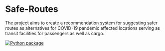 # Safe-Routes
The project aims to create a recommendation system for suggesting safer routes as alternatives for COVID-19 pandemic affected locations serving as transit facilities for passengers as well as cargo.

[![Python package](https://github.com/ankitbit/Safe-Routes/actions/workflows/github-actions.yml/badge.svg?branch=master)](https://github.com/ankitbit/Safe-Routes/actions/workflows/github-actions.yml)



